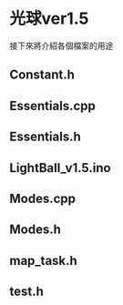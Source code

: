 光球ver1.5
=============
接下來將介紹各個檔案的用途

Constant.h
-------------

Essentials.cpp
-------------

Essentials.h
-------------

LightBall_v1.5.ino
-------------

Modes.cpp
-------------

Modes.h
-------------

map_task.h
-------------

test.h
-------------

